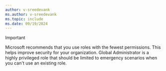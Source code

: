 ```yaml
---
author: v-sreedevank
ms.author: v-sreedevank
ms.topic: include
ms.date: 09/19/2024
---
```


> [!IMPORTANT]
> Microsoft recommends that you use roles with the fewest permissions. This helps improve security for your organization. Global Administrator is a highly privileged role that should be limited to emergency scenarios when you can't use an existing role.